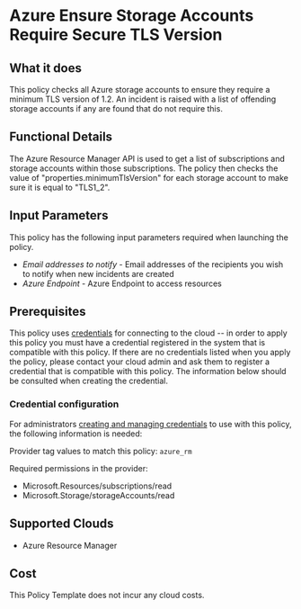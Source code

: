 # Azure Ensure Storage Accounts Require Secure TLS Version

## What it does

This policy checks all Azure storage accounts to ensure they require a minimum TLS version of 1.2. An incident is raised with a list of offending storage accounts if any are found that do not require this.

## Functional Details

The Azure Resource Manager API is used to get a list of subscriptions and storage accounts within those subscriptions. The policy then checks the value of "properties.minimumTlsVersion" for each storage account to make sure it is equal to "TLS1_2".

## Input Parameters

This policy has the following input parameters required when launching the policy.

- *Email addresses to notify* - Email addresses of the recipients you wish to notify when new incidents are created
- *Azure Endpoint* - Azure Endpoint to access resources

## Prerequisites

This policy uses [credentials](https://docs.flexera.com/flexera/EN/Automation/ManagingCredentialsExternal.htm) for connecting to the cloud -- in order to apply this policy you must have a credential registered in the system that is compatible with this policy. If there are no credentials listed when you apply the policy, please contact your cloud admin and ask them to register a credential that is compatible with this policy. The information below should be consulted when creating the credential.

### Credential configuration

For administrators [creating and managing credentials](https://docs.flexera.com/flexera/EN/Automation/ManagingCredentialsExternal.htm) to use with this policy, the following information is needed:

Provider tag values to match this policy: `azure_rm`

Required permissions in the provider:

- Microsoft.Resources/subscriptions/read
- Microsoft.Storage/storageAccounts/read

## Supported Clouds

- Azure Resource Manager

## Cost

This Policy Template does not incur any cloud costs.

